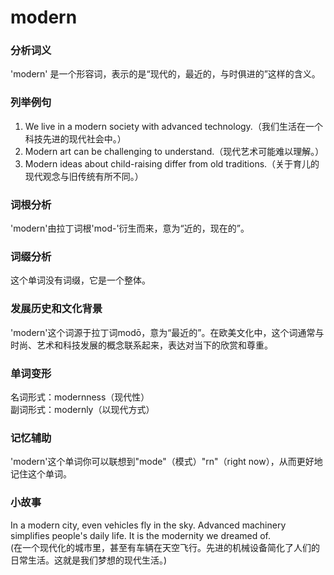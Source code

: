 # modern

### 分析词义

  

'modern' 是一个形容词，表示的是“现代的，最近的，与时俱进的”这样的含义。

  

### 列举例句

  

1.  We live in a modern society with advanced technology.（我们生活在一个科技先进的现代社会中。）
2.  Modern art can be challenging to understand.（现代艺术可能难以理解。）
3.  Modern ideas about child-raising differ from old traditions.（关于育儿的现代观念与旧传统有所不同。）

  

### 词根分析

  

'modern'由拉丁词根'mod-'衍生而来，意为“近的，现在的”。

  

### 词缀分析

  

这个单词没有词缀，它是一个整体。

  

### 发展历史和文化背景

  

'modern'这个词源于拉丁词modō，意为“最近的”。在欧美文化中，这个词通常与时尚、艺术和科技发展的概念联系起来，表达对当下的欣赏和尊重。

  

### 单词变形

  

名词形式：modernness（现代性）  
副词形式：modernly（以现代方式）

  

### 记忆辅助

  

'modern'这个单词你可以联想到"mode"（模式）"rn"（right now），从而更好地记住这个单词。

  

### 小故事

  

In a modern city, even vehicles fly in the sky. Advanced machinery simplifies people's daily life. It is the modernity we dreamed of.  
(在一个现代化的城市里，甚至有车辆在天空飞行。先进的机械设备简化了人们的日常生活。这就是我们梦想的现代生活。)
